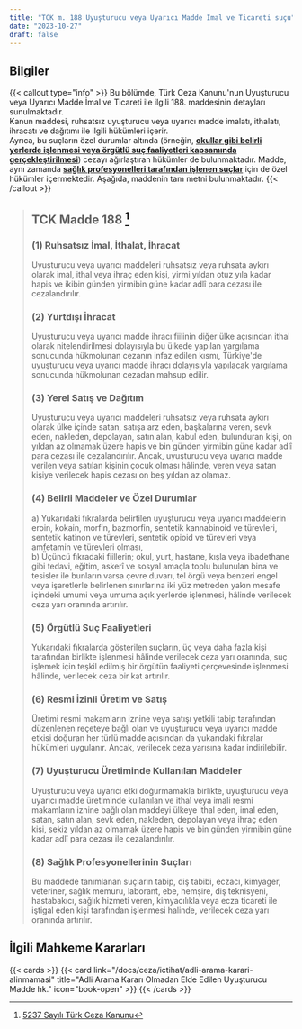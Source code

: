 ```yaml
---
title: "TCK m. 188 Uyuşturucu veya Uyarıcı Madde İmal ve Ticareti suçu"
date: "2023-10-27"
draft: false
---
```


## Bilgiler

{{< callout type="info" >}}
Bu bölümde, Türk Ceza Kanunu'nun Uyuşturucu veya Uyarıcı Madde İmal ve Ticareti ile ilgili 188. maddesinin detayları sunulmaktadır.  
Kanun maddesi, ruhsatsız uyuşturucu veya uyarıcı madde imalatı, ithalatı, ihracatı ve dağıtımı ile ilgili hükümleri içerir.  
Ayrıca, bu suçların özel durumlar altında (örneğin, [**okullar gibi belirli yerlerde işlenmesi veya örgütlü suç faaliyetleri kapsamında gerçekleştirilmesi**](#4-belirli-maddeler-ve-özel-durumlar)) cezayı ağırlaştıran hükümler de bulunmaktadır. Madde, aynı zamanda [**sağlık profesyonelleri tarafından işlenen suçlar**](#8-sağlık-profesyonellerinin-suçları) için de özel hükümler içermektedir. Aşağıda, maddenin tam metni bulunmaktadır.
{{< /callout >}}

> ## TCK Madde 188 [^1]
>
> [^1]: [5237 Sayılı Türk Ceza Kanunu](https://www.mevzuat.gov.tr/mevzuat?MevzuatNo=5237&MevzuatTur=1&MevzuatTertip=5)
>
> ### (1) Ruhsatsız İmal, İthalat, İhracat
>
> Uyuşturucu veya uyarıcı maddeleri ruhsatsız veya ruhsata aykırı olarak imal, ithal veya ihraç eden kişi, yirmi yıldan otuz yıla kadar hapis ve ikibin günden yirmibin güne kadar adlî para cezası ile cezalandırılır.
>
> ### (2) Yurtdışı İhracat
>
> Uyuşturucu veya uyarıcı madde ihracı fiilinin diğer ülke açısından ithal olarak nitelendirilmesi dolayısıyla bu ülkede yapılan yargılama sonucunda hükmolunan cezanın infaz edilen kısmı, Türkiye'de uyuşturucu veya uyarıcı madde ihracı dolayısıyla yapılacak yargılama sonucunda hükmolunan cezadan mahsup edilir.
>
> ### (3) Yerel Satış ve Dağıtım
>
> Uyuşturucu veya uyarıcı maddeleri ruhsatsız veya ruhsata aykırı olarak ülke içinde satan, satışa arz eden, başkalarına veren, sevk eden, nakleden, depolayan, satın alan, kabul eden, bulunduran kişi, on yıldan az olmamak üzere hapis ve bin günden yirmibin güne kadar adlî para cezası ile cezalandırılır. Ancak, uyuşturucu veya uyarıcı madde verilen veya satılan kişinin çocuk olması hâlinde, veren veya satan kişiye verilecek hapis cezası on beş yıldan az olamaz.
>
> ### (4) Belirli Maddeler ve Özel Durumlar
>
> a) Yukarıdaki fıkralarda belirtilen uyuşturucu veya uyarıcı maddelerin eroin, kokain, morfin, bazmorfin, sentetik kannabinoid ve türevleri, sentetik katinon ve türevleri, sentetik opioid ve türevleri veya amfetamin ve türevleri olması,  
> b) Üçüncü fıkradaki fiillerin; okul, yurt, hastane, kışla veya ibadethane gibi tedavi, eğitim, askerî ve sosyal amaçla toplu bulunulan bina ve tesisler ile bunların varsa çevre duvarı, tel örgü veya benzeri engel veya işaretlerle belirlenen sınırlarına iki yüz metreden yakın mesafe içindeki umumi veya umuma açık yerlerde işlenmesi,
> hâlinde verilecek ceza yarı oranında artırılır.
>
> ### (5) Örgütlü Suç Faaliyetleri
>
> Yukarıdaki fıkralarda gösterilen suçların, üç veya daha fazla kişi tarafından birlikte işlenmesi hâlinde verilecek ceza yarı oranında, suç işlemek için teşkil edilmiş bir örgütün faaliyeti çerçevesinde işlenmesi hâlinde, verilecek ceza bir kat artırılır.
>
> ### (6) Resmi İzinli Üretim ve Satış
>
> Üretimi resmi makamların iznine veya satışı yetkili tabip tarafından düzenlenen reçeteye bağlı olan ve uyuşturucu veya uyarıcı madde etkisi doğuran her türlü madde açısından da yukarıdaki fıkralar hükümleri uygulanır. Ancak, verilecek ceza yarısına kadar indirilebilir.
>
> ### (7) Uyuşturucu Üretiminde Kullanılan Maddeler
>
> Uyuşturucu veya uyarıcı etki doğurmamakla birlikte, uyuşturucu veya uyarıcı madde üretiminde kullanılan ve ithal veya imali resmi makamların iznine bağlı olan maddeyi ülkeye ithal eden, imal eden, satan, satın alan, sevk eden, nakleden, depolayan veya ihraç eden kişi, sekiz yıldan az olmamak üzere hapis ve bin günden yirmibin güne kadar adlî para cezası ile cezalandırılır.
>
> ### (8) Sağlık Profesyonellerinin Suçları
>
> Bu maddede tanımlanan suçların tabip, diş tabibi, eczacı, kimyager, veteriner, sağlık memuru, laborant, ebe, hemşire, diş teknisyeni, hastabakıcı, sağlık hizmeti veren, kimyacılıkla veya ecza ticareti ile iştigal eden kişi tarafından işlenmesi halinde, verilecek ceza yarı oranında artırılır.

## İlgili Mahkeme Kararları

{{< cards >}}
{{< card link="/docs/ceza/ictihat/adli-arama-karari-alinmamasi" title="Adli Arama Kararı Olmadan Elde Edilen Uyuşturucu Madde hk." icon="book-open" >}}
{{< /cards >}}

[def]: https://www.mevzuat.gov.tr/mevzuat?MevzuatNo=5237&MevzuatTur=1&MevzuatTertip=5

